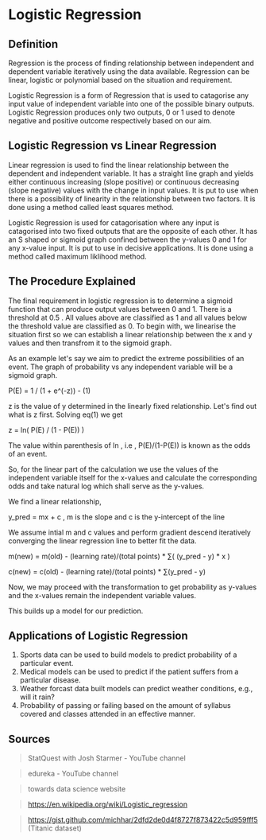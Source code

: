# Logistic Regression

## Definition
Regression is the process of finding relationship between independent and dependent variable iteratively using the data available. Regression can be linear, logistic or polynomial based on the situation and requirement.

Logistic Regression is a form of Regression that is used to catagorise any input value of independent variable into one of the possible binary outputs. Logistic Regression produces only two outputs, 0 or 1 used to denote negative and positive outcome respectively based on our aim.

## Logistic Regression vs Linear Regression

Linear regression is used to find the linear relationship between
the dependent and independent variable. It has a straight line graph
and yields either continuous increasing (slope positive) or continuous 
decreasing (slope negative) values with the change in input values. It is put to use when 
there is a possibility of linearity in the relationship between two factors. It is done using
a method called least squares method.

Logistic Regression is used for catagorisation where any input is catagorised
into two fixed outputs that are the opposite of each other. It has an S shaped or sigmoid
graph confined between the y-values 0 and 1 for any x-value input. It is put to use in 
decisive applications. It is done using a method called maximum liklihood method.

## The Procedure Explained

The final requirement in logistic regression is to determine a sigmoid function that can 
produce output values between 0 and 1. There is a threshold at 0.5 . All values above are
classified as 1 and all values below the threshold value are classified as 0.
To begin with, we linearise the situation first so we can establish a linear relationship 
between the x and y values and then transfrom it to the sigmoid graph.

As an example let's say we aim to predict the extreme possibilities of an event.
The graph of probability vs any independent variable will be a sigmoid graph.

P(E) = 1 / (1 + e^(-z))  - (1)

z is the value of y determined in the linearly fixed relationship.
Let's find out what is z first.
Solving eq(1) we get 

z = ln( P(E) / (1 - P(E)) )

The value within parenthesis of ln , i.e , P(E)/(1-P(E)) is known as the odds of an event.

So, for the linear part of the calculation we use the values of the independent variable 
itself for the x-values and calculate the corresponding odds and take natural log which shall
serve as the y-values.

We find a linear relationship, 

y_pred = mx + c  , m is the slope and c is the y-intercept of the line

We assume intial m and c values and perform gradient descend iteratively converging the 
linear regression line to better fit the data. 

m(new) = m(old) - (learning rate)/(total points) * ∑( (y_pred - y) * x )

c(new) = c(old) - (learning rate)/(total points) * ∑(y_pred - y) 

Now, we may proceed with the transformation to get probability as y-values and the x-values
remain the independent variable values.

This builds up a model for our prediction.

## Applications of Logistic Regression

1) Sports data can be used to build models to predict probability of a particular event.
2) Medical models can be used to predict if the patient suffers from a particular disease.
3) Weather forcast data built models can predict weather conditions, e.g., will it rain?
4) Probability of passing or failing based on the amount of syllabus covered and classes 
attended in an effective manner.

## Sources

> StatQuest with Josh Starmer - YouTube channel

> edureka - YouTube channel

> towards data science website

> https://en.wikipedia.org/wiki/Logistic_regression

> https://gist.github.com/michhar/2dfd2de0d4f8727f873422c5d959fff5 (Titanic dataset)
